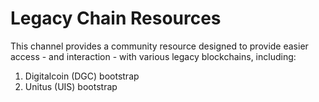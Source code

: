 # Legacy Chain Resources

This channel provides a community resource designed to provide easier access - and interaction - with various legacy blockchains, including:

1) Digitalcoin (DGC) bootstrap
2) Unitus (UIS) bootstrap
